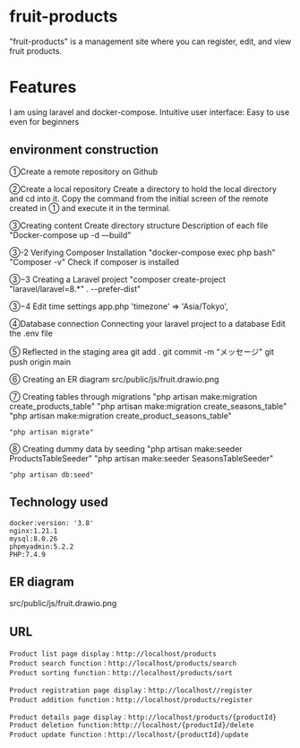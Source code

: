 # fruit-products
  "fruit-products" is a management site where you can register, edit, and view fruit products.

# Features
  I am using laravel and docker-compose.
  Intuitive user interface: Easy to use even for beginners

## environment construction
  ①Create a remote repository on Github

  ②Create a local repository
    Create a directory to hold the local directory and cd into it.
    Copy the command from the initial screen of the remote created in ① and execute it in the terminal.

  ③Creating content
    Create directory structure
    Description of each file
    "Docker-compose up -d —build"

  ③-2 Verifying Composer Installation
    "docker-compose exec php bash"
    "Composer -v"    Check if composer is installed

  ③−3 Creating a Laravel project
    "composer create-project "laravel/laravel=8.*" . --prefer-dist"

  ③−4 Edit time settings
    app.php 'timezone' => 'Asia/Tokyo',

  ④Database connection
    Connecting your laravel project to a database
    Edit the .env file

  ⑤ Reflected in the staging area
    git add .
    git commit -m “メッセージ"
    git push origin main

  ⑥ Creating an ER diagram
    src/public/js/fruit.drawio.png

  ⑦ Creating tables through migrations
    "php artisan make:migration create_products_table"
    "php artisan make:migration create_seasons_table"
    "php artisan make:migration create_product_seasons_table"

    "php artisan migrate"

  ⑧ Creating dummy data by seeding
    "php artisan make:seeder ProductsTableSeeder"
    "php artisan make:seeder SeasonsTableSeeder"

    "php artisan db:seed"

## Technology used
    docker:version: '3.8'
    nginx:1.21.1
    mysql:8.0.26
    phpmyadmin:5.2.2
    PHP:7.4.9

## ER diagram
src/public/js/fruit.drawio.png

## URL
    Product list page display：http://localhost/products
    Product search function：http://localhost/products/search
    Product sorting function：http://localhost/products/sort

    Product registration page display：http://localhost//register
    Product addition function：http://localhost/products/register

    Product details page display：http://localhost/products/{productId}
    Product deletion function:http://localhost/{productId}/delete
    Product update function：http://localhost/{productId}/update

